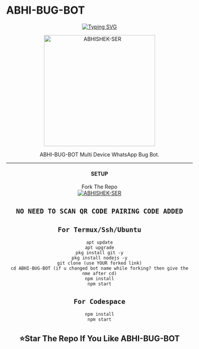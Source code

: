    # ABHI-BUG-BOT
<div align="center">
<a href="https://git.io/typing-svg"><img src="https://readme-typing-svg.demolab.com?font=Ribeye&size=50&pause=1000&color=F710B1&center=true&width=910&height=100&lines=I'M+ABHI--BUG-BOT;Multi+Divice+Whatsapp+Bug+Bot;Coded+By+ABHISHEK SURESH" alt="Typing SVG" /></a>
  
<p align="center">  
  <a href="https://youtube.com/@comedymelodych8468">
    <img alt=ABHISHEK-SER height="300" src="https://i.ibb.co/7bPPRQ0/4bf4b7e0b042.jpg">
   
</a> 
    
</p>
<p align="center">
<a 

####  
ABHI-BUG-BOT Multi Device WhatsApp Bug Bot.

***

#### SETUP

 Fork The Repo
    <br>
<a href="https://github.com/AbhishekSuresh2/ABHI-BUG-BOT/fork"><img title="ABHISHEK-SER" src="https://img.shields.io/badge/FORK Bot-BOT?color=black&style=for-the-badge&logo=stackshare"></a>

## `NO NEED TO SCAN QR CODE PAIRING CODE ADDED`

## `For Termux/Ssh/Ubuntu`
```
apt update
apt upgrade
pkg install git -y
pkg install nodejs -y
git clone (use YOUR forked link)
cd ABHI-BUG-BOT (if u changed bot name while forking? then give the nme after cd)
npm install
npm start

```
## `For Codespace`
```
npm install
npm start

```
## ⭐Star The Repo If You Like ABHI-BUG-BOT
